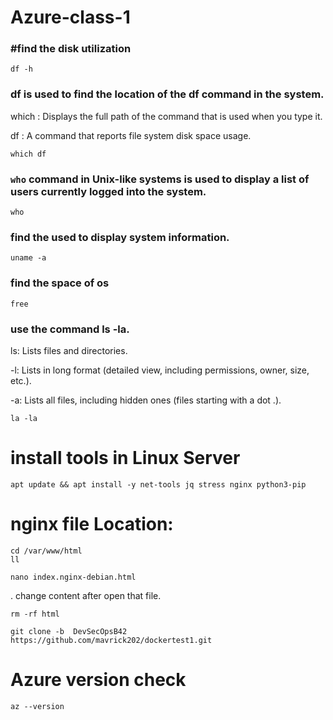 # Azure-class-1

### #find the disk utilization
```
df -h 
```

###  df is used to find the location of the df command in the system.

which : Displays the full path of the command that is used when you type it.

df : A command that reports file system disk space usage.

```
which df 
```

### `who` command in Unix-like systems is used to display a list of users currently logged into the system.

```
who
```
### find the used to display system information.
```
uname -a
```

### find the space of os
```
free
```

### use the command ls -la.

 ls: Lists files and directories.

-l: Lists in long format (detailed view, including permissions, owner, size, etc.).

-a: Lists all files, including hidden ones (files starting with a dot .).

```
la -la 
```
# install tools in Linux Server
```
apt update && apt install -y net-tools jq stress nginx python3-pip
```

# nginx file Location:

```
cd /var/www/html
ll
```

```
nano index.nginx-debian.html
```
. change content after open that file.

```
rm -rf html
```


```
git clone -b  DevSecOpsB42 https://github.com/mavrick202/dockertest1.git
```

# Azure version check
```
az --version
```

